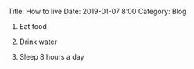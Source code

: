 Title: How to live
Date: 2019-01-07 8:00
Category: Blog

1. Eat food

2. Drink water

3. Sleep 8 hours a day